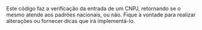 Este código faz a verificação da entrada de um CNPJ,
retornando se o mesmo atende aos padrões nacionais, ou não.
Fique à vontade para realizar alterações ou fornecer dicas que irá implementá-lo.